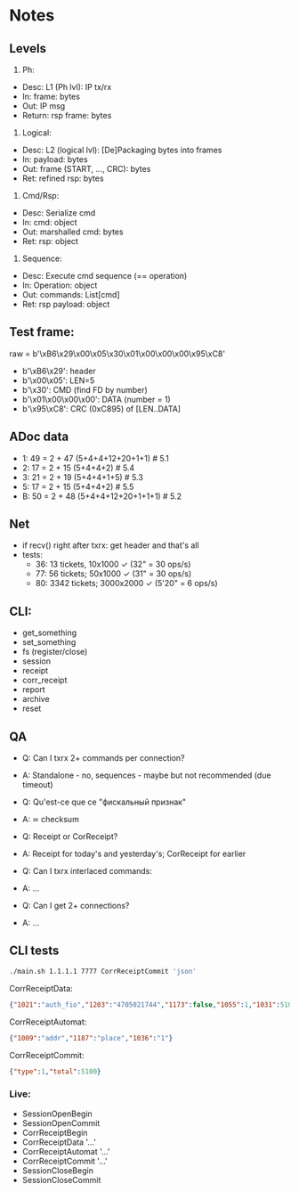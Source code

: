 # Notes

## Levels
1. Ph:
  - Desc: L1 (Ph lvl): IP tx/rx
  - In: frame: bytes
  - Out: IP msg
  - Return: rsp frame: bytes
1. Logical:
  - Desc: L2 (logical lvl): [De]Packaging bytes into frames
  - In: payload: bytes
  - Out: frame (START, ..., CRC): bytes
  - Ret: refined rsp: bytes
1. Cmd/Rsp:
  - Desc: Serialize cmd
  - In: cmd: object
  - Out: marshalled cmd: bytes
  - Ret: rsp: object
1. Sequence:
  - Desc: Execute cmd sequence (== operation)
  - In: Operation: object
  - Out: commands: List[cmd]
  - Ret: rsp payload: object

## Test frame:

raw = b'\xB6\x29\x00\x05\x30\x01\x00\x00\x00\x95\xС8'
- b'\xB6\x29': header
- b'\x00\x05': LEN=5
- b'\x30': CMD (find FD by number)
- b'\x01\x00\x00\x00': DATA (number = 1)
- b'\x95\xС8': CRC (0xC895) of [LEN..DATA]

## ADoc data
- 1: 49 = 2 + 47 (5+4+4+12+20+1+1)  # 5.1
- 2: 17 = 2 + 15 (5+4+4+2)  # 5.4
- 3: 21 = 2 + 19 (5+4+4+1+5)  # 5.3
- 5: 17 = 2 + 15 (5+4+4+2)  # 5.5
- B: 50 = 2 + 48 (5+4+4+12+20+1+1+1)  # 5.2

## Net
- if recv() right after txrx: get header and that's all
- tests:
  + 36: 13 tickets, 10x1000 &check; (32" = 30 ops/s)
  + 77: 56 tickets; 50x1000 &check; (31" = 30 ops/s)
  + 80: 3342 tickets; 3000x2000 &check; (5'20" = 6 ops/s)

## CLI:
- get_something
- set_something
- fs (register/close)
- session
- receipt
- corr_receipt
- report
- archive
- reset

## QA
- Q: Can I txrx 2+ commands per connection?
- A: Standalone - no, sequences - maybe but not recommended (due timeout)

- Q: Qu'est-ce que ce "фискальный признак"
- A: &sime; checksum

- Q: Receipt or CorReceipt?
- A: Receipt for today's and yesterday's; CorReceipt for earlier

- Q: Can I txrx interlaced commands:
- A: &hellip;

- Q: Can I get 2+ connections?
- A: &hellip;

## CLI tests
```sh
./main.sh 1.1.1.1 7777 CorrReceiptCommit 'json'
```

CorrReceiptData:
```json
{"1021":"auth_fio","1203":"4705021744","1173":false,"1055":1,"1031":5100,"1081":0,"1215":0,"1216":0,"1217":0,"1102":5100,"1103":0,"1104":0,"1105":0,"1106":0,"1107":0,"1174":{"1177":"выдача_билета","1178":"2022-06-01","1179":"12345_20220601"}}
```

CorrReceiptAutomat:
```json
{"1009":"addr","1187":"place","1036":"1"}
```

CorrReceiptCommit:
```json
{"type":1,"total":5100}
```

### Live:
- SessionOpenBegin
- SessionOpenCommit
- CorrReceiptBegin
- CorrReceiptData '...'
- CorrReceiptAutomat '...'
- CorrReceiptCommit '...'
- SessionCloseBegin
- SessionCloseCommit